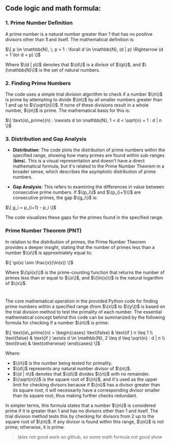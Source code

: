 ## Code logic and math formula:

### 1. Prime Number Definition

A prime number is a natural number greater than 1 that has no positive divisors other than **1** and itself. The mathematical definition is:

$\[ p \in \mathbb{N}, \; p > 1 : \forall d \in \mathbb{N}, (d | p) \Rightarrow (d = 1 \lor d = p) \]$

Where $\(d | p\)$ denotes that $\(d\)$ is a divisor of $\(p\)$, and $\(\mathbb{N}\)$ is the set of natural numbers.

### 2. Finding Prime Numbers

The code uses a simple trial division algorithm to check if a number $\(n\)$ is prime by attempting to divide $\(n\)$ by 
all smaller numbers greater than 1 and up to $\(\sqrt{n}\)$. If none of these divisions result in a whole number, $\(n\)$ is 
prime. The mathematical basis for this is:

$\[ \text{is\_prime}(n) : \nexists d \in \mathbb{N}, 1 < d < \sqrt{n} + 1 : d | n \]$

### 3. Distribution and Gap Analysis

- **Distribution**: The code plots the distribution of prime numbers within the specified range, showing how many primes
are found within sub-ranges (**bins**). This is a visual representation and doesn't have a direct mathematical formula, but
it's related to the Prime Number Theorem in a broader sense, which describes the asymptotic distribution of prime numbers.
  
- **Gap Analysis**: This refers to examining the differences in value between consecutive prime numbers.
If $\(p_i\)$ and $\(p_{i+1}\)$ are consecutive primes, the gap $\(g_i\)$ is:

$\[ g_i = p_{i+1} - p_i \]$

The code visualizes these gaps for the primes found in the specified range.

### Prime Number Theorem (PNT)

In relation to the distribution of primes, the Prime Number Theorem provides a deeper insight, 
stating that the number of primes less than a number $\(x\)$ is approximately equal to:

$\[ \pi(x) \sim \frac{x}{\ln(x)} \]$

Where $\(\pi(x)\)$ is the prime-counting function that returns the number of primes less than or equal 
to $\(x\)$, and $\(\ln(x)\)$ is the natural logarithm of $\(x\)$.

#

The core mathematical operation in the provided Python code for finding prime numbers within a specified 
range (from $\(x\)$ to $\(y\))$ is based on the trial division method to test the primality of each number. 
The essential mathematical concept behind this code can be summarized by the following formula for checking if a number $\(n\)$ is prime:

$\[ \text{is\_prime}(n) = 
\begin{cases} 
\text{false} & \text{if } n \leq 1 \\
\text{false} & \text{if } \exists d \in \mathbb{N}, 2 \leq d \leq \sqrt{n} : d | n \\
\text{true} & \text{otherwise}
\end{cases}
\]$

Where:
- $\(n\)$ is the number being tested for primality.
- $\(d\)$ represents any natural number divisor of $\(n\)$.
- $\(d | n\)$ denotes that $\(d\)$ divides $\(n\)$ with no remainder.
- $\(\sqrt{n}\)$ is the square root of $\(n\)$, and it's used as the upper limit for checking divisors because if $\(n\)$ has a divisor greater than its square root, it will necessarily have a corresponding divisor smaller than its square root, thus making further checks redundant.

In simpler terms, this formula states that a number $\(n\)$ is considered prime if it is greater than 1 and has no divisors 
other than 1 and itself. The trial division method tests this by checking for divisors from 2 up to the square root 
of $\(n\)$. If any divisor is found within this range, $\(n\)$ is not prime; otherwise, it is prime.

> latex not good work on github, so some math formula not good show
